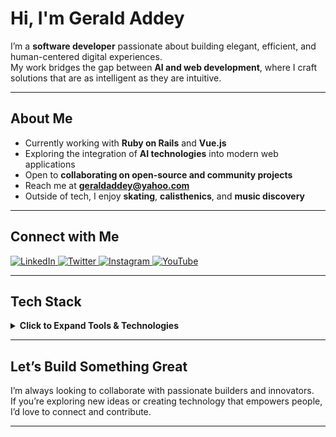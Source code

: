 # Hi, I'm Gerald Addey

I’m a **software developer** passionate about building elegant, efficient, and human-centered digital experiences.  
My work bridges the gap between **AI and web development**, where I craft solutions that are as intelligent as they are intuitive.

---

## About Me

- Currently working with **Ruby on Rails** and **Vue.js**
- Exploring the integration of **AI technologies** into modern web applications
- Open to **collaborating on open-source and community projects**
- Reach me at **[geraldaddey@yahoo.com](mailto:geraldaddey@yahoo.com)**
- Outside of tech, I enjoy **skating**, **calisthenics**, and **music discovery**

---

## Connect with Me

<p align="left">
  <a href="https://www.linkedin.com/in/geraldaddey/" target="_blank">
    <img src="https://img.shields.io/badge/LinkedIn-Connect-blue?style=for-the-badge&logo=linkedin" alt="LinkedIn">
  </a>
  <a href="https://x.com/iamgak" target="_blank">
    <img src="https://img.shields.io/badge/Twitter-Follow-1DA1F2?style=for-the-badge&logo=twitter" alt="Twitter">
  </a>
  <a href="https://www.instagram.com/iamgak/" target="_blank">
    <img src="https://img.shields.io/badge/Instagram-Follow-E4405F?style=for-the-badge&logo=instagram" alt="Instagram">
  </a>
  <a href="https://www.youtube.com/c/QuansahTVchannel" target="_blank">
    <img src="https://img.shields.io/badge/YouTube-Subscribe-FF0000?style=for-the-badge&logo=youtube" alt="YouTube">
  </a>
</p>

---

## Tech Stack

<details>
  <summary><b>Click to Expand Tools & Technologies</b></summary>

  ### AI & Co-Intelligence
  <p>
    <img src="https://img.shields.io/badge/Cursor-0475B5?style=for-the-badge" alt="Cursor"/>
    <img src="https://img.shields.io/badge/Hugging_Face-FFD166?style=for-the-badge" alt="Hugging Face"/>
    <img src="https://img.shields.io/badge/MCP_Protocol-00427E?style=for-the-badge" alt="MCP Protocol"/>
    <img src="https://img.shields.io/badge/Claude-9B59B6?style=for-the-badge" alt="Claude"/>
    <img src="https://img.shields.io/badge/OpenAI-412991?style=for-the-badge" alt="OpenAI"/>
    <img src="https://img.shields.io/badge/Google_Gemini-4285F4?style=for-the-badge" alt="Google Gemini"/>
    <img src="https://img.shields.io/badge/Mistral-00A67E?style=for-the-badge" alt="Mistral"/>
  </p>

  ### Terminal & Productivity Tools
  <p>
    <img src="https://img.shields.io/badge/Vim-019733?style=for-the-badge" alt="Vim"/>
    <img src="https://img.shields.io/badge/Oh_My_Zsh-1A1A1A?style=for-the-badge" alt="Oh My Zsh"/>
    <img src="https://img.shields.io/badge/Gemini_CLI-3367D6?style=for-the-badge" alt="Gemini CLI"/>
    <img src="https://img.shields.io/badge/Claude_Code-8E44AD?style=for-the-badge" alt="Claude Code"/>
    <img src="https://img.shields.io/badge/thefuck-FF5F56?style=for-the-badge" alt="thefuck"/>
  </p>

  ### Programming Languages
  <p>
    <img src="https://img.shields.io/badge/JavaScript-F7DF1E?style=for-the-badge&logo=javascript&logoColor=black" alt="JavaScript"/>
    <img src="https://img.shields.io/badge/TypeScript-007ACC?style=for-the-badge&logo=typescript&logoColor=white" alt="TypeScript"/>
    <img src="https://img.shields.io/badge/Ruby-CC342D?style=for-the-badge&logo=ruby&logoColor=white" alt="Ruby"/>
    <img src="https://img.shields.io/badge/Elixir-4B275F?style=for-the-badge&logo=elixir&logoColor=white" alt="Elixir"/>
    <img src="https://img.shields.io/badge/Python-3776AB?style=for-the-badge&logo=python&logoColor=white" alt="Python"/>
    <img src="https://img.shields.io/badge/SQL-025E8C?style=for-the-badge&logo=database&logoColor=white" alt="SQL"/>
  </p>

  ### Frameworks & Libraries
  <p>
    <img src="https://img.shields.io/badge/Vue.js-4FC08D?style=for-the-badge&logo=vue.js&logoColor=white" alt="Vue.js"/>
    <img src="https://img.shields.io/badge/Ruby_on_Rails-CC0000?style=for-the-badge&logo=ruby-on-rails&logoColor=white" alt="Ruby on Rails"/>
    <img src="https://img.shields.io/badge/Sinatra-CC342D?style=for-the-badge&logo=sinatra&logoColor=white" alt="Sinatra"/>
    <img src="https://img.shields.io/badge/Quasar-1976D2?style=for-the-badge&logo=quasar&logoColor=white" alt="Quasar"/>
    <img src="https://img.shields.io/badge/Effectjs-FF4081?style=for-the-badge&logo=effectjs&logoColor=white" alt="Effectjs"/>
    <img src="https://img.shields.io/badge/React-61DAFB?style=for-the-badge&logo=react&logoColor=white" alt="React"/>
    <img src="https://img.shields.io/badge/Next.js-000000?style=for-the-badge&logo=next.js&logoColor=white" alt="Next.js"/>
    <img src="https://img.shields.io/badge/React_Native-61DAFB?style=for-the-badge&logo=react&logoColor=white" alt="React Native"/>
    <img src="https://img.shields.io/badge/Express.js-000000?style=for-the-badge&logo=express&logoColor=white" alt="Express"/>
    <img src="https://img.shields.io/badge/FastAPI-009688?style=for-the-badge&logo=fastapi&logoColor=white" alt="FastAPI"/>
    <img src="https://img.shields.io/badge/Node.js-43853D?style=for-the-badge&logo=node.js&logoColor=white" alt="Node.js"/>
  </p>

  ### Platforms, DevOps & Cloud
  <p>
    <img src="https://img.shields.io/badge/Linux-FCC624?style=for-the-badge&logo=linux&logoColor=black" alt="Linux"/>
    <img src="https://img.shields.io/badge/Google_Cloud-4285F4?style=for-the-badge&logo=google-cloud&logoColor=white" alt="Google Cloud"/>
    <img src="https://img.shields.io/badge/Clasp-4285F4?style=for-the-badge&logo=google&logoColor=white" alt="Clasp"/>
    <img src="https://img.shields.io/badge/Google_Apps_Script-34A853?style=for-the-badge&logo=google&logoColor=white" alt="Google Apps Script"/>
    <img src="https://img.shields.io/badge/PostgreSQL-336791?style=for-the-badge&logo=postgresql&logoColor=white" alt="PostgreSQL"/>
    <img src="https://img.shields.io/badge/MS_SQL_Server-CC2927?style=for-the-badge&logo=microsoft-sql-server&logoColor=white" alt="MS SQL Server"/>
    <img src="https://img.shields.io/badge/AWS-232F3E?style=for-the-badge&logo=amazon-aws&logoColor=white" alt="AWS"/>
    <img src="https://img.shields.io/badge/Docker-2496ED?style=for-the-badge&logo=docker&logoColor=white" alt="Docker"/>
    <img src="https://img.shields.io/badge/Kubernetes-326CE5?style=for-the-badge&logo=kubernetes&logoColor=white" alt="Kubernetes"/>
    <img src="https://img.shields.io/badge/GitHub_CI-181717?style=for-the-badge&logo=github&logoColor=white" alt="GitHub CI"/>
    <img src="https://img.shields.io/badge/Capistrano-E03C31?style=for-the-badge&logo=capistrano&logoColor=white" alt="Capistrano"/>
  </p>

</details>

---

## Let’s Build Something Great

I’m always looking to collaborate with passionate builders and innovators.  
If you’re exploring new ideas or creating technology that empowers people, I’d love to connect and contribute.

---
